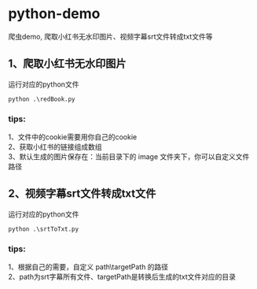 # python-demo
爬虫demo, 爬取小红书无水印图片、视频字幕srt文件转成txt文件等

## 1、爬取小红书无水印图片
运行对应的python文件
```
python .\redBook.py
```
### tips:
1、文件中的cookie需要用你自己的cookie <br>
2、获取小红书的链接组成数组 <br>
3、默认生成的图片保存在：当前目录下的 image 文件夹下，你可以自定义文件路径 <br>

## 2、视频字幕srt文件转成txt文件
运行对应的python文件
```
python .\srtToTxt.py
```
### tips:
1、根据自己的需要，自定义 path\targetPath 的路径 <br>
2、path为srt字幕所有文件、targetPath是转换后生成的txt文件对应的目录 <br>
